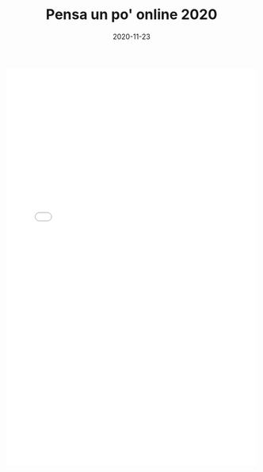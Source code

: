 ﻿---
layout: torneo
title:  "Pensa un po' online 2020"
date:   2020-11-23
---
<iframe src="Grp1-Rd6.html" style="
    display: block;
    width: 100%;
    border: none;
    height: 800px;"></iframe>